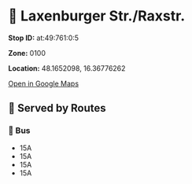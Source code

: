 # 🚉 Laxenburger Str./Raxstr.


**Stop ID:** at:49:761:0:5

**Zone:** 0100

**Location:** 48.1652098, 16.36776262

[Open in Google Maps](https://www.google.com/maps?q=48.1652098,16.36776262)

## 🚆 Served by Routes

### 🚌 Bus
- 15A
- 15A
- 15A
- 15A